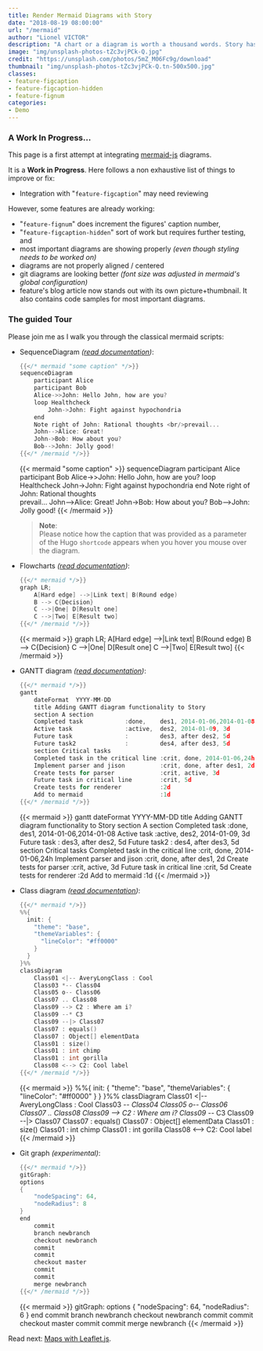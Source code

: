 ```yaml
---
title: Render Mermaid Diagrams with Story
date: "2018-08-19 08:00:00"
url: "/mermaid"
author: "Lionel VICTOR"
description: "A chart or a diagram is worth a thousand words. Story has your back with MermaidJS."
image: "img/unsplash-photos-tZc3vjPCk-Q.jpg"
credit: "https://unsplash.com/photos/5mZ_M06Fc9g/download"
thumbnail: "img/unsplash-photos-tZc3vjPCk-Q.tn-500x500.jpg"
classes:
- feature-figcaption
- feature-figcaption-hidden
- feature-fignum
categories:
- Demo
---
```


[mermaidjs_home]: https://mermaid-js.github.io/mermaid/#/ "go to mermaid home page..."

### A Work In Progress...

This page is a first attempt at integrating [mermaid-js][mermaidjs_home] diagrams.

<!--more-->

It is a **Work in Progress**. Here follows a non exhaustive list of things to improve or fix:
- Integration with "`feature-figcaption`" may need reviewing

However, some features are already working:
- "`feature-fignum`" does increment the figures' caption number,
- "`feature-figcaption-hidden`" sort of work but requires further testing, and
- most important diagrams are showing properly _(even though styling needs to be worked on)_
- diagrams are not properly aligned / centered
- git diagrams are looking better _(font size was adjusted in mermaid's global configuration)_
- feature's blog article now stands out with its own picture+thumbnail. It also contains code
  samples for most important diagrams.

### The guided Tour

Please join me as I walk you through the classical mermaid scripts:


- SequenceDiagram _([read documentation](https://mermaid-js.github.io/mermaid/#/sequenceDiagram?id=sequence-diagrams))_:
  ```go
  {{</* mermaid "some caption" */>}}
  sequenceDiagram
      participant Alice
      participant Bob
      Alice->>John: Hello John, how are you?
      loop Healthcheck
          John->John: Fight against hypochondria
      end
      Note right of John: Rational thoughts <br/>prevail...
      John-->Alice: Great!
      John->Bob: How about you?
      Bob-->John: Jolly good!
  {{</* /mermaid */>}}
  ```
  {{< mermaid "some caption" >}}
  sequenceDiagram
      participant Alice
      participant Bob
      Alice->>John: Hello John, how are you?
      loop Healthcheck
          John->John: Fight against hypochondria
      end
      Note right of John: Rational thoughts <br/>prevail...
      John-->Alice: Great!
      John->Bob: How about you?
      Bob-->John: Jolly good!
  {{< /mermaid >}}

  > **Note**:  
  > Please notice how the caption that was provided as a parameter of the Hugo
  > `shortcode` appears when you hover you mouse over the diagram.

- Flowcharts _([read documentation](https://mermaid-js.github.io/mermaid/#/flowchart?id=flowcharts-basic-syntax))_:
  ```go
  {{</* mermaid */>}}
  graph LR;
      A[Hard edge] -->|Link text| B(Round edge)
      B --> C{Decision}
      C -->|One| D[Result one]
      C -->|Two| E[Result two]
  {{</* /mermaid */>}}
  ```
  {{< mermaid >}}
  graph LR;
      A[Hard edge] -->|Link text| B(Round edge)
      B --> C{Decision}
      C -->|One| D[Result one]
      C -->|Two| E[Result two]
  {{< /mermaid >}}

- GANTT diagram _([read documentation](https://mermaid-js.github.io/mermaid/#/gantt?id=gantt-diagrams))_:
  ```go
  {{</* mermaid */>}}
  gantt
      dateFormat  YYYY-MM-DD
      title Adding GANTT diagram functionality to Story
      section A section
      Completed task            :done,    des1, 2014-01-06,2014-01-08
      Active task               :active,  des2, 2014-01-09, 3d
      Future task               :         des3, after des2, 5d
      Future task2              :         des4, after des3, 5d
      section Critical tasks
      Completed task in the critical line :crit, done, 2014-01-06,24h
      Implement parser and jison          :crit, done, after des1, 2d
      Create tests for parser             :crit, active, 3d
      Future task in critical line        :crit, 5d
      Create tests for renderer           :2d
      Add to mermaid                      :1d
  {{</* /mermaid */>}}
  ```
  {{< mermaid >}}
  gantt
      dateFormat  YYYY-MM-DD
      title Adding GANTT diagram functionality to Story
      section A section
      Completed task            :done,    des1, 2014-01-06,2014-01-08
      Active task               :active,  des2, 2014-01-09, 3d
      Future task               :         des3, after des2, 5d
      Future task2              :         des4, after des3, 5d
      section Critical tasks
      Completed task in the critical line :crit, done, 2014-01-06,24h
      Implement parser and jison          :crit, done, after des1, 2d
      Create tests for parser             :crit, active, 3d
      Future task in critical line        :crit, 5d
      Create tests for renderer           :2d
      Add to mermaid                      :1d
  {{< /mermaid >}}

- Class diagram _([read documentation](https://mermaid-js.github.io/mermaid/#/classDiagram?id=class-diagrams))_:
  ```go
  {{</* mermaid */>}}
  %%{
    init: {
      "theme": "base",
      "themeVariables": {
        "lineColor": "#ff0000"
      }
    }
  }%%
  classDiagram
      Class01 <|-- AveryLongClass : Cool
      Class03 *-- Class04
      Class05 o-- Class06
      Class07 .. Class08
      Class09 --> C2 : Where am i?
      Class09 --* C3
      Class09 --|> Class07
      Class07 : equals()
      Class07 : Object[] elementData
      Class01 : size()
      Class01 : int chimp
      Class01 : int gorilla
      Class08 <--> C2: Cool label
  {{</* /mermaid */>}}
  ```
  {{< mermaid >}}
  %%{
    init: {
      "theme": "base",
      "themeVariables": {
        "lineColor": "#ff0000"
      }
    }
  }%%
  classDiagram
      Class01 <|-- AveryLongClass : Cool
      Class03 *-- Class04
      Class05 o-- Class06
      Class07 .. Class08
      Class09 --> C2 : Where am i?
      Class09 --* C3
      Class09 --|> Class07
      Class07 : equals()
      Class07 : Object[] elementData
      Class01 : size()
      Class01 : int chimp
      Class01 : int gorilla
      Class08 <--> C2: Cool label
  {{< /mermaid >}}

- Git graph _(experimental)_:
  ```go
  {{</* mermaid */>}}
  gitGraph:
  options
  {
      "nodeSpacing": 64,
      "nodeRadius": 8
  }
  end
      commit
      branch newbranch
      checkout newbranch
      commit
      commit
      checkout master
      commit
      commit
      merge newbranch
  {{</* /mermaid */>}}
  ```
  {{< mermaid >}}
gitGraph:
options
{
  "nodeSpacing": 64,
  "nodeRadius": 6
}
end
  commit
  branch newbranch
  checkout newbranch
  commit
  commit
  checkout master
  commit
  commit
  merge newbranch
  {{< /mermaid >}}

Read next: [Maps with Leaflet.js](/leaflet/).